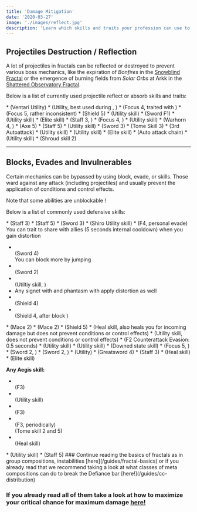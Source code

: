 ```yaml
---
title: 'Damage Mitigation'
date: '2020-03-27'
image: './images/reflect.jpg'
description: 'Learn which skills and traits your profession can use to avoid damaging mechanics.'
---
```


## Projectiles Destruction / Reflection

A lot of projectiles in fractals can be reflected or destroyed to prevent various boss mechanics, like the expiration of _Bonfires_ in the [Snowblind Fractal](fractals/snowblind) or the emergence of burning fields from _Solar Orbs_ at Arkk in the [Shattered Observatory Fractal](/fractals/shattered-observatory).

Below is a list of currently used projectile reflect or absorb skills and traits:

<Grid>

<GridItem sm="4">
<Card specialization="Revenant">
* <Skill name="Protective Solace"/>  <Specialization disableText name="revenant"/>  
(Ventari Utility) 
</Card>
</GridItem>

<GridItem sm="4">
<Card specialization="Mesmer">
* <Skill id="10302"/> <Specialization disableText name="mesmer"/>   
(Utility, best used during <Skill id="29830" disableText/>, <Specialization disableText name="chronomancer" />)
* <Skill id="10186"/> <Specialization disableText name="mesmer"/>  
(Focus 4, traited with <Trait id="751" disableText/>)
* <Skill id="10282"/> <Specialization disableText name="mesmer"/>   
(Focus 5, rather inconsistent)
* <Skill id="30643"/> <Specialization disableText name="chronomancer"/>  
(Shield 5) 
</Card>
</GridItem>

<GridItem sm="4">
<Card specialization="Warrior">
* <Skill id="30074"/> <Specialization disableText name="berserker"/>  
(Utility skill)
* <Skill id="30682"/> <Specialization disableText name="berserker"/>  
(Sword F1)
* <Skill name="Bladestorm" /> <Specialization disableText name="spellbreaker"/>  
(Utility skill)
* <Skill id="45333"/> <Specialization disableText name="spellbreaker"/>  
(Elite skill)
</Card>
</GridItem>

<GridItem sm="4">
<Card specialization="Elementalist">
* <Skill id="5685"/> <Specialization disableText name="elementalist"/>  
(Staff 3, <Skill id="5495" disableText/>)
* <Skill id="5530"/> <Specialization disableText name="elementalist"/>  
(Focus 4, <Skill id="5494" disableText/>)
* <Skill id="30432"/> <Specialization disableText name="tempest"/>  
(Utility skill)
* <Skill id="29453"/> <Specialization disableText name="tempest"/>  
(Warhorn 4, <Skill id="5495" disableText/>)
</Card>
</GridItem>

<GridItem sm="4">
<Card specialization="Ranger">
* <Skill id="12639"/> <Specialization disableText name="ranger"/>  
(Axe 5)
* <Skill id="31496"/> <Specialization disableText name="druid"/>  
(Staff 5)

</Card>
</GridItem>

<GridItem sm="4">
<Card specialization="Guardian">
* <Skill id="9251"/> <Specialization disableText name="guardian"/>  
(Utility skill)
* <Skill id="9107"/> <Specialization disableText name="guardian"/>  
(Sword 3)
* <Skill id="42259"/> <Specialization disableText name="firebrand"/>  
(Tome Skill 3) 
</Card>
</GridItem>

<GridItem sm="4">
<Card specialization="Thief">
* <Skill name="Punishing Strikes"/> <Specialization disableText name="thief"/>  
(3rd Autoattack)
* <Skill id="13065"/> <Specialization disableText name="thief"/>  
(Utility skill)
* <Skill id="13056"/> <Specialization disableText name="thief"/>  
(Utility skill)
* <Skill name ="Dagger Storm"/> <Specialization disableText name="thief"/>  
(Elite skill)
* <Skill id="30434"/> <Specialization disableText name="daredevil"/>  
(Auto attack chain)
</Card>
</GridItem>

<GridItem sm="4">
<Card specialization="Necromancer">
* <Skill name ="Corrosive Poison Cloud"/> <Specialization disableText name="necromancer"/>  
(Utility skill)
* <Skill name ="Deaths Charge"/> <Specialization disableText name="reaper"/>  
(Shroud skill 2)

</Card>
</GridItem>

</Grid>

---

## Blocks, Evades and Invulnerables

Certain mechanics can be bypassed by using block, evade, <Effect name="invulnerability"/> or <Boon name="aegis"/> skills. Those ward against any attack (including projectiles) and usually prevent the application of conditions and control effects.

<Message>
Note that some abilities are unblockable !
</Message>

Below is a list of commonly used defensive skills:

<Grid>

<GridItem sm="4">
<Card specialization="Revenant">
* <Skill name="Warding Rift"/>  <Specialization disableText name="revenant"/>  
(Staff 3)
* <Skill name="Surge of the Mists"/>  <Specialization disableText name="revenant"/>  
(Staff 5)
* <Skill name="Unrelenting Assault"/>  <Specialization disableText name="revenant"/>  
(Sword 3)
* <Skill name="Riposting Shadows"/>  <Specialization disableText name="revenant"/>  
(Shiro Utility skill)
</Card>
</GridItem>

<GridItem sm="4">
<Card specialization="Mesmer">
* <Skill id="10192"/> <Specialization disableText name="mesmer"/>  
   (F4, personal evade)    
You can trait <Trait id="1852"/> to share <Boon name="aegis" disableText/> with allies (5 seconds internal cooldown) when you gain distortion

- <Skill id="10280"/> <Specialization disableText name="mesmer"/>  
  (Sword 4)  
  You can block more by jumping
- <Skill id="10334"/> <Specialization disableText name="mesmer"/>  
  (Sword 2)
- <Skill id="29526"/> <Specialization disableText name="chronomancer"/>  
  (Utiltiy skill, <Boon name="aegis" disableText/>)
- Any signet with <Trait  id="713"/> and phantasm with <Trait disableText id="1866"/> apply distortion as well
- <Skill id="30769"/> <Specialization disableText name="chronomancer"/>  
  (Shield 4)
- <Skill id="29649"/> <Specialization disableText name="chronomancer"/>  
  (Shield 4, after block )
  </Card>
  </GridItem>

<GridItem sm="4">
<Card specialization="Warrior">
* <Skill name="Whirlwind Attack"/> <Specialization disableText name="warrior"/>  
(Mace 2)
* <Skill id="14507"/> <Specialization disableText name="warrior"/>  
(Mace 2)
* <Skill id="14362"/> <Specialization disableText name="warrior"/>   
(Shield 5)
* <Skill id="21815"/> <Specialization disableText name="warrior"/>  
(Heal skill, also heals you for incoming damage but does not prevent conditions or control effects)
* <Skill id="14392"/> <Specialization disableText name="warrior"/>  
(Utility skill, does not prevent conditions or control effects)
* <Skill id="44165"/> <Specialization disableText name="spellbreaker"/> (F2  Counterattack Evasion: 0.5 seconds)
</Card>
</GridItem>

<GridItem sm="4">
<Card specialization="Elementalist">
* <Skill id="5641"/> <Specialization disableText name="elementalist"/>  
(Utility skill)
* <Skill id="5554"/> <Specialization disableText name="elementalist"/>  
(Utility skill)
* <Skill id="5564"/> <Specialization disableText name="elementalist"/>  
(Downed state skill)
* <Skill id="5521"/> <Specialization disableText name="elementalist"/>  
(Focus 5, <Skill id="5495" disableText/>)
* <Skill name="Riptide" profession="elementalist"/> <Specialization disableText name="Weaver"/>  
(Sword 2, <Skill disableText name="Water Attunement" profession="elementalist"/>)
* <Skill name="Earthen Vortex" profession="elementalist"/> <Specialization disableText name="Weaver"/>  
(Sword 2, <Skill disableText name="Earth Attunement" profession="elementalist"/>)
</Card>
</GridItem>

<GridItem sm="4">
<Card specialization="Ranger">
* <Skill name="Signet of Stone" profession="Ranger"/> <Specialization disableText name="Ranger"/>  
(Utility)
* <Skill name="Counterattack" specialization="ranger"/> <Specialization disableText name="Ranger"/>  
(Greatsword 4)
* <Skill name="Ancestral Grace" profession="Ranger"/> <Specialization disableText name="Druid"/>  
(Staff 3)
</Card>
</GridItem>

<GridItem sm="4">
<Card specialization="Guardian">
* <Skill id="9102"/> <Specialization disableText name="guardian"/>  
(Heal skill)
* <Skill id="9154"/> <Specialization disableText name="guardian"/>  
(Elite skill)

**Any Aegis skill:**

- <Skill id="9118"/> <Specialization disableText name="guardian"/>  
   (F3)
- <Skill id="9084"/> <Specialization disableText name="guardian"/>  
   (Utility skill)
- <Skill id="30029"/> <Specialization disableText name="dragonhunter"/>  
  (F3)
- <Skill id="42259"/> <Specialization disableText name="firebrand"/>  
   (F3, periodically)  
   (Tome skill 2 and 5)
- <Skill id="41475"/> <Specialization disableText name="firebrand"/>  
   (Heal skill)
  </Card>
  </GridItem>

<GridItem sm="4">
<Card specialization="Thief">
* <Skill id="30661"/> <Specialization disableText name="daredevil"/>  
(Utility skill)
* <Skill id="30597"/> <Specialization disableText name="daredevil"/>  
(Staff 5)
</Card>
</GridItem>

</Grid>

<Divider text="What now?"/>
### Continue reading the basics of fractals as in group compositions, instabilities [here](/guides/fractal-basics) or if you already read that we recommend taking a look at what classes of meta compositions can do to break the Defiance bar [here!](/guides/cc-distribution)

### If you already read all of them take a look at how to maximize your critical chance for maximum damage [here!](/guides/crit-cap)
